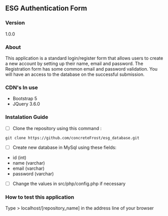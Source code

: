 ## ESG Authentication Form

### Version

1.0.0

### About

This application is a standard login/register form that allows users to create a new account
by setting up their name, email and password. The Registration form has some common email and
password validation. You will have an access to the database on the successful submission.

### CDN's In use

* Bootstrap 5
* JQuery 3.6.0

### Instalation Guide

- [ ] Clone the repository using this command :

```
git clone https://github.com/concreteFrost/esg_database.git
```

- [ ] Create new database in MySql using these fields:
* id (int)
* name (varchar)
* email (varchar)
* password (varchar)

- [ ] Change the values in src/php/config.php if necessary

### How to test this application

Type > localhost/[repository_name] in the address line of your browser


